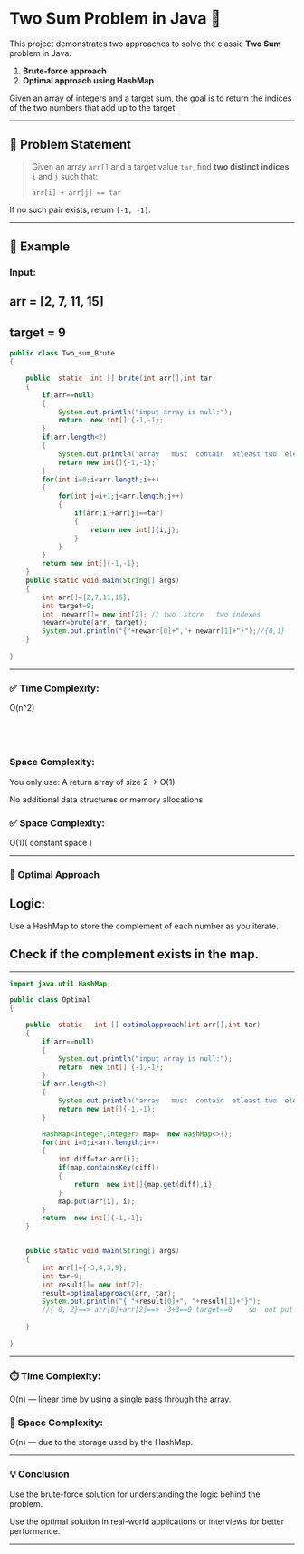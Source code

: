 # Two Sum Problem in Java 🧮

This project demonstrates two approaches to solve the classic **Two Sum** problem in Java:

1. **Brute-force approach**
2. **Optimal approach using HashMap**

Given an array of integers and a target sum, the goal is to return the indices of the two numbers that add up to the target.

---

## 📌 Problem Statement

> Given an array `arr[]` and a target value `tar`, find **two distinct indices** `i` and `j` such that:
> 
> ```
> arr[i] + arr[j] == tar
> ```

If no such pair exists, return `[-1, -1]`.

---

## 🧪 Example

### Input:
## arr = [2, 7, 11, 15]
## target = 9
```java
public class Two_sum_Brute
{

    public  static  int [] brute(int arr[],int tar)
    {
        if(arr==null)
        {
            System.out.println("input array is null:");
            return  new int[] {-1,-1};
        }
        if(arr.length<2)
        {
            System.out.println("array   must  contain  atleast two  elements:");
            return new int[]{-1,-1};
        }
        for(int i=0;i<arr.length;i++)
        {
            for(int j=i+1;j<arr.length;j++)
            {
                if(arr[i]+arr[j]==tar)
                {
                    return new int[]{i,j};
                }
            }
        }
        return new int[]{-1,-1};
    }
    public static void main(String[] args) 
    {
        int arr[]={2,7,11,15};
        int target=9;
        int  newarr[]= new int[2]; // two  store   two indexes
        newarr=brute(arr, target);
        System.out.println("{"+newarr[0]+","+ newarr[1]+"}");//{0,1}
    }
    
}
```



---

### ✅ Time Complexity:
O(n^2)

​
---
### Space Complexity:
You only use:
A return array of size 2 → O(1)

No additional data structures or memory allocations

###  ✅ Space Complexity:
 O(1)( constant space )




---
### 🚀 Optimal Approach

## Logic:
Use a HashMap to store the complement of each number as you iterate.

## Check if the complement exists in the map.

---

```java
import java.util.HashMap;

public class Optimal 
{

    public  static   int [] optimalapproach(int arr[],int tar)
    {
        if(arr==null)
        {
            System.out.println("input array is null:");
            return  new int[] {-1,-1};
        }
        if(arr.length<2)
        {
            System.out.println("array   must  contain  atleast two  elements:");
            return new int[]{-1,-1};
        }

        HashMap<Integer,Integer> map=  new HashMap<>();
        for(int i=0;i<arr.length;i++)
        {
            int diff=tar-arr[i];
            if(map.containsKey(diff))
            {
                return  new int[]{map.get(diff),i};
            }
            map.put(arr[i], i);
        }
        return  new int[]{-1,-1};
    }


    public static void main(String[] args) 
    {
        int arr[]={-3,4,3,9};
        int tar=0;
        int result[]= new int[2];
        result=optimalapproach(arr, tar);
        System.out.println("{ "+result[0]+", "+result[1]+"}");
        //{ 0, 2}==> arr[0]+arr[2]==> -3+3==0 target==0    so  out put {0,2}
        
    }
    
}

```

---

### ⏱️ Time Complexity:
O(n) — linear time by using a single pass through the array.

### 💾 Space Complexity:
O(n) — due to the storage used by the HashMap.



---
### 💡 Conclusion
Use the brute-force solution for understanding the logic behind the problem.

Use the optimal solution in real-world applications or interviews for better performance.


---


